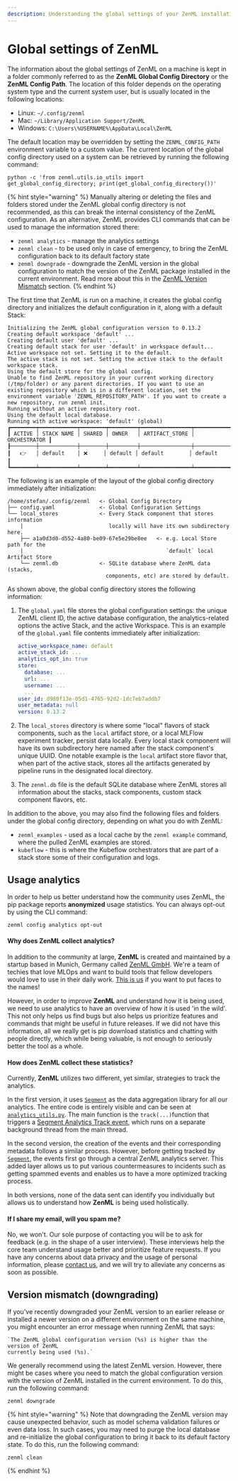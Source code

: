 ```yaml
---
description: Understanding the global settings of your ZenML installation.
---
```


# Global settings of ZenML

The information about the global settings of ZenML on a machine is kept in a folder commonly referred to as the **ZenML
Global Config Directory** or the **ZenML Config Path**. The location of this folder depends on the operating system type
and the current system user, but is usually located in the following locations:

* Linux: `~/.config/zenml`
* Mac: `~/Library/Application Support/ZenML`
* Windows: `C:\Users\%USERNAME%\AppData\Local\ZenML`

The default location may be overridden by setting the `ZENML_CONFIG_PATH` environment variable to a custom value. The
current location of the global config directory used on a system can be retrieved by running the following command:

```shell
python -c 'from zenml.utils.io_utils import get_global_config_directory; print(get_global_config_directory())'
```

{% hint style="warning" %}
Manually altering or deleting the files and folders stored under the ZenML global config directory is not recommended,
as this can break the internal consistency of the ZenML configuration. As an alternative, ZenML provides CLI commands
that can be used to manage the information stored there:

* `zenml analytics` - manage the analytics settings
* `zenml clean` - to be used only in case of emergency, to bring the ZenML configuration back to its default factory
  state
* `zenml downgrade` - downgrade the ZenML version in the global configuration to match the version of the ZenML package
  installed in the current environment. Read more about this in
  the [ZenML Version Mismatch](global-settings-of-zenml.md#version-mismatch-downgrading)
  section.
  {% endhint %}

The first time that ZenML is run on a machine, it creates the global config directory and initializes the default
configuration in it, along with a default Stack:

```
Initializing the ZenML global configuration version to 0.13.2
Creating default workspace 'default' ...
Creating default user 'default' ...
Creating default stack for user 'default' in workspace default...
Active workspace not set. Setting it to the default.
The active stack is not set. Setting the active stack to the default workspace stack.
Using the default store for the global config.
Unable to find ZenML repository in your current working directory (/tmp/folder) or any parent directories. If you want to use an existing repository which is in a different location, set the environment variable 'ZENML_REPOSITORY_PATH'. If you want to create a new repository, run zenml init.
Running without an active repository root.
Using the default local database.
Running with active workspace: 'default' (global)
┏━━━━━━━━┯━━━━━━━━━━━━┯━━━━━━━━┯━━━━━━━━━┯━━━━━━━━━━━━━━━━┯━━━━━━━━━━━━━━┓
┃ ACTIVE │ STACK NAME │ SHARED │ OWNER   │ ARTIFACT_STORE │ ORCHESTRATOR ┃
┠────────┼────────────┼────────┼─────────┼────────────────┼──────────────┨
┃   👉   │ default    │ ❌     │ default │ default        │ default      ┃
┗━━━━━━━━┷━━━━━━━━━━━━┷━━━━━━━━┷━━━━━━━━━┷━━━━━━━━━━━━━━━━┷━━━━━━━━━━━━━━┛
```

The following is an example of the layout of the global config directory immediately after initialization:

```
/home/stefan/.config/zenml   <- Global Config Directory
├── config.yaml              <- Global Configuration Settings
└── local_stores             <- Every Stack component that stores information 
    |                           locally will have its own subdirectory here.              
    ├── a1a0d3d0-d552-4a80-be09-67e5e29be8ee   <- e.g. Local Store path for the 
    |                                             `default` local Artifact Store                                           
    └── zenml.db             <- SQLite database where ZenML data (stacks, 
                               components, etc) are stored by default.
```

As shown above, the global config directory stores the following information:

1. The `global.yaml` file stores the global configuration settings: the unique ZenML client ID, the active database
   configuration, the analytics-related options the active Stack, and the active Workspace. This is an example of
   the `global.yaml` file contents immediately after initialization:

   ```yaml
   active_workspace_name: default
   active_stack_id: ...
   analytics_opt_in: true
   store:
     database: ...
     url: ...
     username: ...
     ...
   user_id: d980f13e-05d1-4765-92d2-1dc7eb7addb7
   user_metadata: null
   version: 0.13.2
   ```
2. The `local_stores` directory is where some "local" flavors of stack components, such as the `local` artifact store,
   or a local MLFlow experiment tracker, persist data locally. Every local stack component will have its own
   subdirectory here named after the stack component's unique UUID. One notable example is the `local` artifact store
   flavor that, when part of the active stack, stores all the artifacts generated by pipeline runs in the designated
   local directory.
3. The `zenml.db` file is the default SQLite database where ZenML stores all information about the stacks, stack
   components, custom stack component flavors, etc.

In addition to the above, you may also find the following files and folders under the global config directory, depending
on what you do with ZenML:

* `zenml_examples` - used as a local cache by the `zenml example` command, where the pulled ZenML examples are stored.
* `kubeflow` - this is where the Kubeflow orchestrators that are part of a stack store some of their configuration and
  logs.

## Usage analytics

In order to help us better understand how the community uses ZenML, the pip package reports **anonymized** usage
statistics. You can always opt-out by using the CLI command:

```bash
zenml config analytics opt-out
```

#### Why does ZenML collect analytics? <a href="#motivation" id="motivation"></a>

In addition to the community at large, **ZenML** is created and maintained by a startup based in Munich, Germany
called [ZenML GmbH](https://zenml.io). We're a team of techies that love MLOps and want to build tools that fellow
developers would love to use in their daily work. [This is us](https://zenml.io/company#CompanyTeam) if you want to put
faces to the names!

However, in order to improve **ZenML** and understand how it is being used, we need to use analytics to have an overview
of how it is used 'in the wild'. This not only helps us find bugs but also helps us prioritize features and commands
that might be useful in future releases. If we did not have this information, all we really get is pip download
statistics and chatting with people directly, which while being valuable, is not enough to seriously better the tool as
a whole.

#### How does ZenML collect these statistics? <a href="#implementation" id="implementation"></a>

Currently, **ZenML** utilizes two different, yet similar, strategies to track the analytics.

In the first version, it uses [`Segment`](https://segment.com) as the data aggregation library for all our analytics.
The entire code is entirely visible and can be seen
at [`analytics_utils.py`](https://github.com/zenml-io/zenml/blob/main/src/zenml/utils/analytics\_utils.py). The main
function is the `track(...)`function that triggers
a [Segment Analytics Track event](https://segment.com/docs/connections/spec/track/), which runs on a separate background
thread from the main thread.

In the second version, the creation of the events and their corresponding metadata follows a similar process. However,
before getting tracked by [`Segment`](https://segment.com), the events first go through a central ZenML analytics
server. This added layer allows us to put various countermeasures to incidents such as getting spammed events and
enables us to have a more optimized tracking process.

In both versions, none of the data sent can identify you individually but allows us to understand how **ZenML** is being
used holistically.

#### If I share my email, will you spam me?

No, we won't. Our sole purpose of contacting you will be to ask for feedback (e.g. in the shape of a user interview).
These interviews help the core team understand usage better and prioritize feature requests. If you have any concerns
about data privacy and the usage of personal information, please [contact us](mailto:support@zenml.io), and we will try
to alleviate any concerns as soon as possible.

## Version mismatch (downgrading)

If you've recently downgraded your ZenML version to an earlier release or installed a newer version on a different
environment on the same machine, you might encounter an error message when running ZenML that says:

```shell
`The ZenML global configuration version (%s) is higher than the version of ZenML 
currently being used (%s).`
```

We generally recommend using the latest ZenML version. However, there might be cases where you need to match the global
configuration version with the version of ZenML installed in the current environment. To do this, run the following
command:

```shell
zenml downgrade
```

{% hint style="warning" %}
Note that downgrading the ZenML version may cause unexpected behavior, such as model schema validation failures or even
data loss. In such cases, you may need to purge the local database and re-initialize the global configuration to bring
it back to its default factory state. To do this, run the following command:

```shell
zenml clean
```

{% endhint %}
